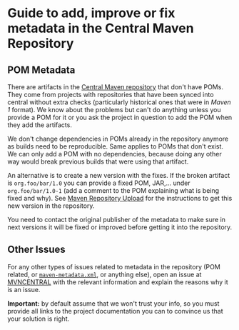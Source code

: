 <!--
Licensed to the Apache Software Foundation (ASF) under one
or more contributor license agreements.  See the NOTICE file
distributed with this work for additional information
regarding copyright ownership.  The ASF licenses this file
to you under the Apache License, Version 2.0 (the
"License"); you may not use this file except in compliance
with the License.  You may obtain a copy of the License at

http://www.apache.org/licenses/LICENSE-2.0

Unless required by applicable law or agreed to in writing,
software distributed under the License is distributed on an
"AS IS" BASIS, WITHOUT WARRANTIES OR CONDITIONS OF ANY
KIND, either express or implied.  See the License for the
specific language governing permissions and limitations
under the License.
-->

# Guide to add, improve or fix metadata in the Central Maven Repository

## POM Metadata

There are artifacts in the [Central Maven repository](./) that don't have POMs. They come from projects with repositories that have been synced into central without extra checks (particularly historical ones that were in _Maven 1_ format). We know about the problems but can't do anything unless you provide a POM for it or you ask the project in question to add the POM when they add the artifacts.

We don't change dependencies in POMs already in the repository anymore as builds need to be reproducible. Same applies to POMs that don't exist. We can only add a POM with no dependencies, because doing any other way would break previous builds that were using that artifact.

An alternative is to create a new version with the fixes. If the broken artifact is `org.foo/bar/1.0` you can provide a fixed POM, JAR,... under `org.foo/bar/1.0-1` (add a comment to the POM explaining what is being fixed and why). See [Maven Repository Upload](./guide-central-repository-upload.html) for the instructions to get this new version in the repository.

You need to contact the original publisher of the metadata to make sure in next versions it will be fixed or improved before getting it into the repository.

## Other Issues

For any other types of issues related to metadata in the repository (POM related, or [`maven-metadata.xml`](/ref/current/maven-repository-metadata/), or anything else), open an issue at [MVNCENTRAL](https://issues.sonatype.org/browse/MVNCENTRAL) with the relevant information and explain the reasons why it is an issue.

**Important:** by default assume that we won't trust your info, so you must provide all links to the project documentation you can to convince us that your solution is right.

